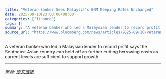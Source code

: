 ```yaml
---
title: "Veteran Banker Sees Malaysia’s BNM Keeping Rates Unchanged"
date: 2025-09-10T23:00:00+08:00
categories: ["finance"]
tags: []
summary: "A veteran banker who led a Malaysian lender to record profit says the Southeast Asian country can hold off on further cutting borrowing costs as current levels are sufficient to support growth."
source_url: "https://www.bloomberg.com/news/articles/2025-09-10/veteran-banker-sees-malaysia-central-bank-keeping-rates-on-hold"
---
```


A veteran banker who led a Malaysian lender to record profit says the Southeast Asian country can hold off on further cutting borrowing costs as current levels are sufficient to support growth.

---

*来源: [原文链接](https://www.bloomberg.com/news/articles/2025-09-10/veteran-banker-sees-malaysia-central-bank-keeping-rates-on-hold)*
